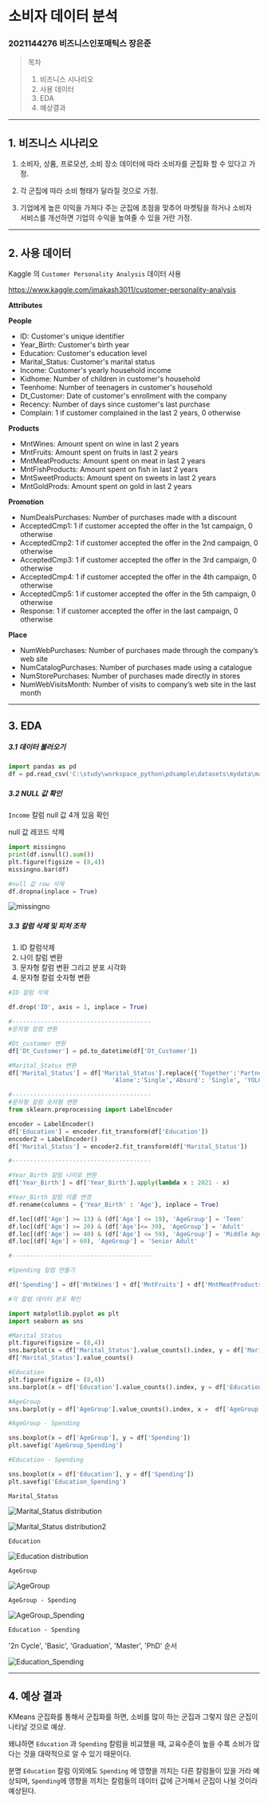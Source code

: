 # 소비자 데이터 분석

### 2021144276 비즈니스인포매틱스 장은준





> 목차
>
> 1. 비즈니스 시나리오
> 2. 사용 데이터
> 3. EDA
> 4. 예상결과



<HR>

## 1. 비즈니스 시나리오



1. 소비자, 상품, 프로모션, 소비 장소 데이터에 따라 소비자를 군집화 할 수 있다고 가정.

2. 각 군집에 따라 소비 형태가 달라질 것으로 가정.

3. 기업에게 높은 이익을 가져다 주는 군집에 초점을 맞추어 마켓팅을 하거나 소비자 서비스를 개선하면 기업의 수익을 높여줄 수 있을 거란 가정.

<HR>

## 2. 사용 데이터



Kaggle 의 `Customer Personality Analysis` 데이터 사용

https://www.kaggle.com/imakash3011/customer-personality-analysis



**Attributes**

**People**

- ID: Customer's unique identifier
- Year_Birth: Customer's birth year
- Education: Customer's education level
- Marital_Status: Customer's marital status
- Income: Customer's yearly household income
- Kidhome: Number of children in customer's household
- Teenhome: Number of teenagers in customer's household
- Dt_Customer: Date of customer's enrollment with the company
- Recency: Number of days since customer's last purchase
- Complain: 1 if customer complained in the last 2 years, 0 otherwise

**Products**

- MntWines: Amount spent on wine in last 2 years
- MntFruits: Amount spent on fruits in last 2 years
- MntMeatProducts: Amount spent on meat in last 2 years
- MntFishProducts: Amount spent on fish in last 2 years
- MntSweetProducts: Amount spent on sweets in last 2 years
- MntGoldProds: Amount spent on gold in last 2 years

**Promotion**

- NumDealsPurchases: Number of purchases made with a discount
- AcceptedCmp1: 1 if customer accepted the offer in the 1st campaign, 0 otherwise
- AcceptedCmp2: 1 if customer accepted the offer in the 2nd campaign, 0 otherwise
- AcceptedCmp3: 1 if customer accepted the offer in the 3rd campaign, 0 otherwise
- AcceptedCmp4: 1 if customer accepted the offer in the 4th campaign, 0 otherwise
- AcceptedCmp5: 1 if customer accepted the offer in the 5th campaign, 0 otherwise
- Response: 1 if customer accepted the offer in the last campaign, 0 otherwise

**Place**

- NumWebPurchases: Number of purchases made through the company’s web site
- NumCatalogPurchases: Number of purchases made using a catalogue
- NumStorePurchases: Number of purchases made directly in stores
- NumWebVisitsMonth: Number of visits to company’s web site in the last month



<hr>

## 3. EDA



##### 3.1 데이터 불러오기



```python
import pandas as pd
df = pd.read_csv('C:\study\workspace_python\pdsample\datasets\mydata\marketing_campaign.csv', delimiter = '\t')
```



##### 3.2  NULL 값 확인

`Income` 칼럼 null 값 4개 있음 확인

null 값 레코드 삭제



```python
import missingno
print(df.isnull().sum())
plt.figure(figsize = (8,4))
missingno.bar(df)

#null 값 row 삭제
df.dropna(inplace = True)
```



![missingno](%EB%B9%85%EB%8D%B0%EC%9D%B4%ED%84%B0%EB%B6%84%EC%84%9D%EB%B0%9C%ED%91%9C%EC%9E%90%EB%A3%8C/missingno.png)



##### 3.3 칼럼 삭제 및 피처 조작

1. ID 칼럼삭제
2. 나이 칼럼 변환
3. 문자형 칼럼 변환 그리고 분포 시각화
4. 문자형 칼럼 숫자형 변환



```python
#ID 칼럼 삭제

df.drop('ID', axis = 1, inplace = True)

#---------------------------------------
#문자형 칼럼 변환

#Dt_customer 변환
df['Dt_Customer'] = pd.to_datetime(df['Dt_Customer'])

#Marital_Status 변환
df['Marital_Status'] = df['Marital_Status'].replace({'Together':'Partner','Married' : 'Partner', 'Divorced' : 'Single', 'Widow' : 'Single',
                             'Alone':'Single','Absurd': 'Single', 'YOLO' : 'Single'})

#---------------------------------------
#문자형 칼럼 숫자형 변환
from sklearn.preprocessing import LabelEncoder

encoder = LabelEncoder()
df['Education'] = encoder.fit_transform(df['Education'])
encoder2 = LabelEncoder()
df['Marital_Status'] = encoder2.fit_transform(df['Marital_Status'])

#---------------------------------------

#Year_Birth 칼럼 나이로 변환
df['Year_Birth'] = df['Year_Birth'].apply(lambda x : 2021 - x)

#Year_Birth 칼럼 이름 변경
df.rename(columns = {'Year_Birth' : 'Age'}, inplace = True)

df.loc[(df['Age'] >= 13) & (df['Age'] <= 19), 'AgeGroup'] = 'Teen'
df.loc[(df['Age'] >= 20) & (df['Age']<= 39), 'AgeGroup'] = 'Adult'
df.loc[(df['Age'] >= 40) & (df['Age'] <= 59), 'AgeGroup'] = 'Middle Age Adult'
df.loc[(df['Age'] > 60), 'AgeGroup'] = 'Senior Adult'

#---------------------------------------

#Spending 칼럼 만들기

df['Spending'] = df['MntWines'] + df['MntFruits'] + df['MntMeatProducts'] + df['MntFishProducts'] + df['MntSweetProducts'] + df['MntGoldProds']

```



```python
#각 칼럼 데이터 분포 확인

import matplotlib.pyplot as plt
import seaborn as sns

#Marital_Status
plt.figure(figsize = (8,4))
sns.barplot(x = df['Marital_Status'].value_counts().index, y = df['Marital_Status'].value_counts())
df['Marital_Status'].value_counts()

#Education
plt.figure(figsize = (8,4))
sns.barplot(x = df['Education'].value_counts().index, y = df['Education'].value_counts())

#AgeGroup
sns.barplot(y = df['AgeGroup'].value_counts().index, x =  df['AgeGroup'].value_counts())

#AgeGroup - Spending

sns.boxplot(x = df['AgeGroup'], y = df['Spending'])
plt.savefig('AgeGroup_Spending')

#Education - Spending

sns.boxplot(x = df['Education'], y = df['Spending'])
plt.savefig('Education_Spending')

```



`Marital_Status`



![Marital_Status distribution](%EB%B9%85%EB%8D%B0%EC%9D%B4%ED%84%B0%EB%B6%84%EC%84%9D%EB%B0%9C%ED%91%9C%EC%9E%90%EB%A3%8C/Marital_Status%20distribution.png)



![Marital_Status distribution2](%EB%B9%85%EB%8D%B0%EC%9D%B4%ED%84%B0%EB%B6%84%EC%84%9D%EB%B0%9C%ED%91%9C%EC%9E%90%EB%A3%8C/Marital_Status%20distribution2.png)

`Education` 



![Education distribution](%EB%B9%85%EB%8D%B0%EC%9D%B4%ED%84%B0%EB%B6%84%EC%84%9D%EB%B0%9C%ED%91%9C%EC%9E%90%EB%A3%8C/Education%20distribution.png)

`AgeGroup`



![AgeGroup](%EB%B9%85%EB%8D%B0%EC%9D%B4%ED%84%B0%EB%B6%84%EC%84%9D%EB%B0%9C%ED%91%9C%EC%9E%90%EB%A3%8C/AgeGroup.png)

`AgeGroup - Spending`



![AgeGroup_Spending](%EB%B9%85%EB%8D%B0%EC%9D%B4%ED%84%B0%EB%B6%84%EC%84%9D%EB%B0%9C%ED%91%9C%EC%9E%90%EB%A3%8C/AgeGroup_Spending.png)

`Education - Spending`



'2n Cycle', 'Basic', 'Graduation', 'Master', 'PhD' 순서



![Education_Spending](%EB%B9%85%EB%8D%B0%EC%9D%B4%ED%84%B0%EB%B6%84%EC%84%9D%EB%B0%9C%ED%91%9C%EC%9E%90%EB%A3%8C/Education_Spending.png)

<hr>

## 4. 예상 결과



KMeans 군집화를 통해서 군집화를 하면, 소비를 많이 하는 군집과 그렇지 않은 군집이 나타날 것으로 예상.

왜냐하면  `Education` 과 `Spending` 칼럼을 비교했을 때, 교육수준이 높을 수록 소비가 많다는 것을 대략적으로 알 수 있기 때문이다. 

분명 `Education` 칼럼 이외에도 `Spending` 에 영향을 끼치는 다른 칼럼들이 있을 거라 예상되며, `Spending`에 영향을 끼치는 칼럼들의 데이터 값에 근거해서 군집이 나뉠 것이라 예상된다.

